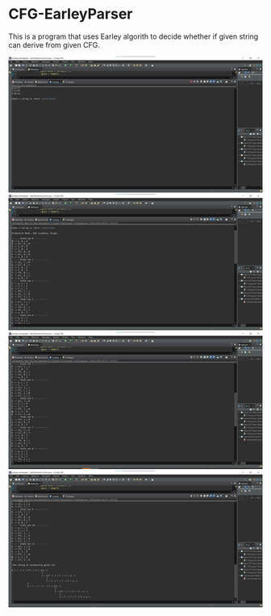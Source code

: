 # CFG-EarleyParser
 This is a program that uses Earley algorith to decide whether if given string can derive from given CFG.
 
![Screenshot1](https://github.com/skelcanine/CFG-EarleyParser/blob/main/docs/images/Picture1.png)
![Screenshot2](https://github.com/skelcanine/CFG-EarleyParser/blob/main/docs/images/Picture2.png)
![Screenshot3](https://github.com/skelcanine/CFG-EarleyParser/blob/main/docs/images/Picture3.png)
![Screenshot4](https://github.com/skelcanine/CFG-EarleyParser/blob/main/docs/images/Picture4.png)